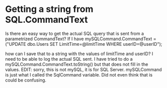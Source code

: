 
# Getting a string from SQL.CommandText

Is there an easy way to get the actual SQL query that is sent from a parametrized CommandText?
If I have
mySQLCommand.CommandText = ("UPDATE dbo.Users SET LimitTime=@limitTime WHERE userID=@userID");

how can I save that to a string with the values of limitTime and userID? I need to be able to log the actual SQL sent.
I have tried to do a mySQLCommand.CommandText.toString() but that does not fill in the values.
EDIT: sorry, this is not mySQL, it is for SQL Server. mySQLCommand is just what I called the SqlCommand variable. Did not even think that is could be confusing.

        
